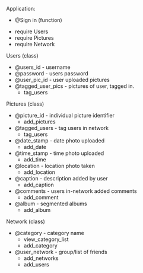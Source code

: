 Application:
  * @Sign in (function)
- require Users
- require Pictures
- require Network

Users (class)
* @users_id - username
* @password - users password
* @user_pic_id - user uploaded pictures
* @tagged_user_pics - pictures of user, tagged in.
  - tag_users

Pictures (class)
* @picture_id - individual picture identifier
  - add_pictures
* @tagged_users - tag users in network
  - tag_users
* @date_stamp - date photo uploaded
  - add_date
* @time_stamp - time photo uploaded
  - add_time
* @location - location photo taken
  - add_location
* @caption - description added by user
  - add_caption
* @comments - users in-network added comments
  - add_comment
* @album - segmented albums
  - add_album

Network (class)
* @category - category name
  - view_category_list 
  - add_category
* @user_network - group/list of friends
  - add_networks
  - add_users






